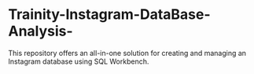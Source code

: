 # Trainity-Instagram-DataBase-Analysis-
This repository offers an all-in-one solution for creating and managing an Instagram database using SQL Workbench. 
